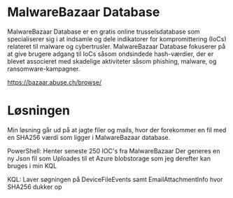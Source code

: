 # MalwareBazaar Database
MalwareBazaar Database er en gratis online trusselsdatabase som specialiserer sig i at indsamle og dele indikatorer for kompromittering (IoCs) relateret til malware og cybertrusler.
MalwareBazaar Database fokuserer på at give brugere adgang til IoCs såsom ondsindede hash-værdier, der er blevet associeret med skadelige aktiviteter såsom phishing, malware, og ransomware-kampagner.

https://bazaar.abuse.ch/browse/
# Løsningen
Min løsning går ud på at jagte filer og mails, hvor der forekommer en fil med en SHA256 værdi som ligger i MalwareBazaar  database.

PowerShell:
Henter seneste 250 IOC's fra MalwareBazaar 
Der generes en ny Json fil som Uploades til et Azure blobstorage som jeg derefter kan bruges i min KQL

KQL: 
Laver søgningen på DeviceFileEvents  samt EmailAttachmentInfo hvor SHA256 dukker op 


